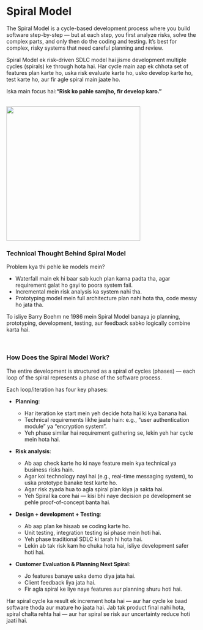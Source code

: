 # Spiral Model

The Spiral Model is a cycle-based development process where you build software step-by-step — but at each step, you first analyze risks, solve the complex parts, and only then do the coding and testing.
It’s best for complex, risky systems that need careful planning and review.

Spiral Model ek risk-driven SDLC model hai jisme development multiple cycles (spirals) ke through hota hai. Har cycle main aap ek chhota set of features plan karte ho, uska risk evaluate karte ho, usko develop karte ho, test karte ho, aur fir agle spiral main jaate ho.

Iska main focus hai:**“Risk ko pahle samjho, fir develop karo.”**

<br>

<img src="https://drive.google.com/uc?export=view&id=1cHaUKie1sq_E3nvO3_wnvPcV0DFIvLE1" height=350 weight=350>

<br>

### Technical Thought Behind Spiral Model

Problem kya thi pehle ke models mein?

- Waterfall main ek hi baar sab kuch plan karna padta tha, agar requirement galat ho gayi to poora system fail.
- Incremental mein risk analysis ka system nahi tha.
- Prototyping model mein full architecture plan nahi hota tha, code messy ho jata tha.

To isliye Barry Boehm ne 1986 mein Spiral Model banaya jo planning, prototyping, development, testing, aur feedback sabko logically combine karta hai.

<br>

### How Does the Spiral Model Work?

The entire development is structured as a spiral of cycles (phases) — each loop of the spiral represents a phase of the software process.

Each loop/iteration has four key phases:

- **Planning**:
  - Har iteration ke start mein yeh decide hota hai ki kya banana hai.
  - Technical requirements likhe jaate hain: e.g., “user authentication module” ya “encryption system”.
  - Yeh phase similar hai requirement gathering se, lekin yeh har cycle mein hota hai.
 
- **Risk analysis**:
  - Ab aap check karte ho ki naye feature mein kya technical ya business risks hain.
  - Agar koi technology nayi hai (e.g., real-time messaging system), to uska prototype banake test karte ho.
  - Agar risk zyada hua to agla spiral plan kiya ja sakta hai.
  - Yeh Spiral ka core hai — kisi bhi naye decision pe development se pehle proof-of-concept banta hai.
    
- **Design + development + Testing**:
  - Ab aap plan ke hisaab se coding karte ho.
  - Unit testing, integration testing isi phase mein hoti hai.
  - Yeh phase traditional SDLC ki tarah hi hota hai.
  - Lekin ab tak risk kam ho chuka hota hai, isliye development safer hoti hai.
    
- **Customer Evaluation & Planning Next Spiral**:
  - Jo features banaye uska demo diya jata hai.
  - Client feedback liya jata hai.
  - Fir agla spiral ke liye naye features aur planning shuru hoti hai.

Har spiral cycle ka result ek increment hota hai — aur har cycle ke baad software thoda aur mature ho jaata hai. Jab tak product final nahi hota, spiral chalta rehta hai — aur har spiral se risk aur uncertainty reduce hoti jaati hai.
